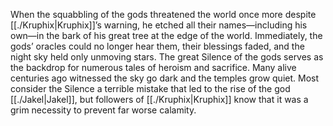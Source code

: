 When the squabbling of the gods threatened the world once more despite [[./Kruphix|Kruphix]]’s warning, he etched all their names—including his own—in the bark of his great tree at the edge of the world. Immediately, the gods’ oracles could no longer hear them, their blessings faded, and the night sky held only unmoving stars. The great Silence of the gods serves as the backdrop for numerous tales of heroism and sacrifice. Many alive centuries ago witnessed the sky go dark and the temples grow quiet. Most consider the Silence a terrible mistake that led to the rise of the god [[./Jakel|Jakel]], but followers of [[./Kruphix|Kruphix]] know that it was a grim necessity to prevent far worse calamity.